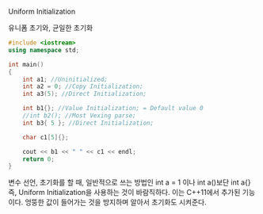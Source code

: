 Uniform Initialization

유니폼 초기와, 균일한 초기화

```c++
#include <iostream>	
using namespace std;

int main()
{
	int a1; //Uninitialized;
	int a2 = 0; //Copy Initialization;
	int a3(5); //Direct Initialization;

	int b1{}; //Value Initialization; = Default value 0
	//int b2(); //Most Vexing parse;
	int b3{ 5 }; //Direct Initialization;

	char c1[5]{};

	cout << b1 << " " << c1 << endl;
	return 0;
}
```

변수 선언, 초기화를 할 때, 일반적으로 쓰는 방법인 int a = 1 이나 int a()보단 int a{} 즉, Uniform Initialization을 사용하는 것이 바람직하다. 이는 C++11에서 추가된 기능이다. 엉뚱한 값이 들어가는 것을 방지하며 알아서 초기화도 시켜준다.